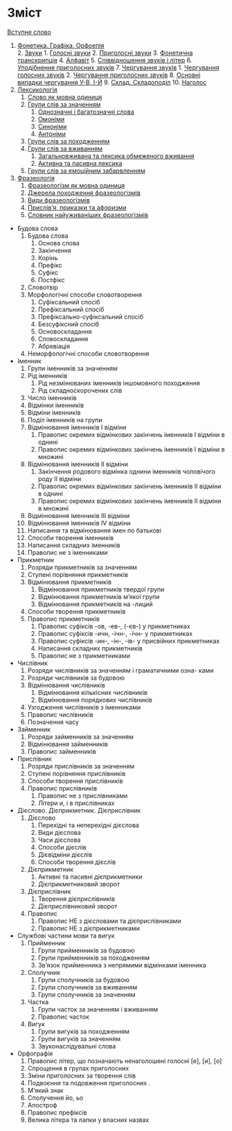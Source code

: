 
# Зміст
[Вступне слово](vstup.md)
1. [Фонетика. Графіка. Орфоепія](1/fonetika_grafka_orfoepya.md)<br>
    2. [Звуки](1/golosn_zvuki.md)
        1. [Голосні звуки](1/golosn_zvuki.md)
        2. [Приголосні звуки](1/prigolosn_zvuki.md)
    3. [Фонетична транскрипція](1/fonetichna_transkriptsya.md)
    4. [Алфавіт](1/alfavt.md)
    5. [Співвідношення звуків і літер](1/spvvdnoshennya_zvukv__lter.md)
    6. [Уподібнення приголосних     звуків](1/upodbnennya_prigolosnih_zvukv.md)
    7. [Чергування звуків](1/cherguvannya_golosnih_zvukv.md)
        1. [Чергування голосних звуків](1/cherguvannya_golosnih_zvukv.md)
        2. [Чергування приголосних звуків](1/cherguvannya_prigolosnih_zvukv.md)
    8. [Основні випадки чергування У-В, І-Й](1/osnovn_vipadki_cherguvannya_u-v,_-i.md)
    9. [Склад. Складоподіл](1/sklad_skladopodl.md)
    10. [Наголос](1/nagolos.md)
2. [Лексикологія](1/leksikologya.md)
   1. [Слово як мовна одиниця](2/slovo_yak_movna_odinitsya.md)
   2. [Групи слів за значенням](2/odnoznachni_i_bagatoznachni_slova.md)
       1. [Однозначнi i багатозначнi слова](2/odnoznachni_i_bagatoznachni_slova.md)
       2. [Омонiми](2/omonimi.md)
       3. [Синонiми](2/sinonimi.md)
       4. [Антонiми](2/antonimi.md)
   3. [Групи слів за походженням](2/grupi_slv_za_pohodzhennyam.md)
   4. [Групи слів за вживанням](2/zagalnovzhivana_ta_leksika_obmezhenogo_vzhivannya.md)
       1. [Загальновживана та лексика обмеженого вживання](2/zagalnovzhivana_ta_leksika_obmezhenogo_vzhivannya.md)
       2. [Активна та пасивна лексика](2/aktivna_ta_pasivna_leksika.md)
   5. [Групи слів за емоційним забарвленням](2/grupi_slv_za_emotsinim_zabarvlennyam.md)
3. [Фразеологія](3/frazeologya.md)
   1. [Фразеологізм як мовна одиниця](3/frazeologzm_yak_movna_odinitsya.md)
   2. [Джерела походження фразеологізмів](3/dzherela_pohodzhennya_frazeologzmv.md)
   3. [Види фразеологізмів](3/vidi_frazeologzmv.md)
   4. [Прислів’я, приказки та афоризми](3/prislvya,_prikazki_ta_aforizmi.md)
   5. [Словник найуживаніших фразеологізмів](3/slovnik_naiuzhivanshih_frazeologzmv.md)
* Будова слова
    1. Будова слова
        1. Основа слова
        2. Закiнчення
        3. Корiнь
        4. Префiкс
        5. Суфiкс
        6. Постфiкс
    2.  Словотвiр
    3.  Морфологiчнi способи словотворення
        1. Суфiксальний спосiб
        2. Префiксальний спосiб
        3. Префiксально-суфiксальний спосiб
        4. Безсуфiксний спосiб
        5. Основоскладання
        6. Словоскладання
        7. Абревiацiя
    4. Неморфологiчнi способи словотворення
*  Iменник
    1. Групи iменникiв за значенням
    2. Рiд iменникiв
        1. Рiд незмiнюваних iменникiв iншомовного походження 
        2.  Рiд складноскорочених слiв 
    3. Число iменникiв 
    4. Вiдмiнки iменникiв
    5. Вiдмiни iменникiв 
    6. Подiл iменникiв на групи 
    7. Вiдмiнювання iменникiв I вiдмiни 
        1. Правопис окремих вiдмiнкових закiнчень iменникiв I вiдмiни в однинi
        2. Правопис окремих вiдмiнкових закiнчень iменникiв I вiдмiни в множинi 
    8. Вiдмiнювання iменникiв II вiдмiни
        1. Закiнчення родового вiдмiнка однини iменникiв чоловiчого роду II вiдмiни
        2. Правопис окремих вiдмiнкових закiнчень iменникiв II вiдмiни в однинi
        3. Правопис окремих вiдмiнкових закiнчень iменникiв II вiдмiни в множинi
    9. Вiдмiнювання iменникiв III вiдмiни
    10. Вiдмiнювання iменникiв IV вiдмiни 
    11. Написання та вiдмiнювання iмен по батьковi
    12. Способи творення iменникiв
    13. Написання складних iменникiв
    14. Правопис не з iменниками 
* Прикметник
    1. Розряди прикметникiв за значенням
    2. Ступенi порiвняння прикметникiв
    3. Вiдмiнювання прикметникiв
        1. Вiдмiнювання прикметникiв твердої групи
        2. Вiдмiнювання прикметникiв м’якої групи 
        3. Вiдмiнювання прикметникiв на -лиций
    4.  Способи творення прикметникiв 
    5.  Правопис прикметникiв 
        1. Правопис суфiксiв -ов, -ев-, (-єв-) у прикметниках
        2. Правопис суфiксiв -ичн, -iчн-, -їчн- у прикметниках
        3. Правопис суфiксiв -ин-, -iн-, -iв- у присвiйних прикметниках 
        4. Написання складних прикметникiв 
        5. Правопис не з прикметниками
* Числiвник
    1. Розряди числiвникiв за значенням i граматичними озна-
ками
    2. Розряди числiвникiв за будовою 
    3. Вiдмiнювання числiвникiв 
        1. Вiдмiнювання кiлькiсних числiвникiв
        2. Вiдмiнювання порядкових числiвникiв
    4. Узгодження числiвникiв з iменниками
    5. Правопис числiвникiв 
    6. Позначення часу
* Займенник 
    1. Розряди займенникiв за значенням
    2. Вiдмiнювання займенникiв
    3. Правопис займенникiв
* Прислiвник
    1. Розряди прислiвникiв за значенням
    2. Ступенi порiвняння прислiвникiв
    3. Способи творення прислiвникiв
    4. Правопис прислiвникiв
        1. Правопис не з прислiвниками
        2. Лiтери и, i в прислiвниках
* Дiєслово. Дiєприкметник. Дiєприслiвник
    1. Дiєслово
        1. Перехiднi та неперехiднi дiєслова
        2. Види дiєслова
        3. Часи дiєслова
        4. Способи дiєслiв
        5. Дiєвiдмiни дiєслiв
        6. Способи творення дiєслiв
    2. Дiєприкметник
        1. Активнi та пасивнi дiєприкметники
        2. Дiєприкметниковий зворот
    3. Дiєприслiвник
        1. Творення дiєприслiвникiв
        2. Дiєприслiвниковий зворот
    4. Правопис
        1. Правопис НЕ з дiєcловами та дiєприслiвниками
        2. Правопис НЕ з дiєприкметниками
* Службовi частини мови та вигук
    1. Прийменник
        1. Групи прийменникiв за будовою
        2. Групи прийменникiв за походженням
        3. Зв’язок прийменника з непрямими вiдмiнками
iменника
    2. Сполучник
        1. Групи сполучникiв за будовою
        2. Групи сполучникiв за вживанням
        3. Групи сполучникiв за значенням
    3. Частка
        1. Групи часток за значенням i вживанням
        2. Правопис часток
    4.  Вигук
        1. Групи вигукiв за походженням
        2. Групи вигукiв за значенням
        3. Звуконаслiдувальнi слова
* Оpфографiя
    1. Правопис лiтер, що позначають ненаголошенi голоснi [е], [и], [о]
    2. Спрощення в групах приголосних
    3. Змiни приголосних за творення слiв
    4. Подвоєння та подовження приголосних .
    5. М’який знак
    6. Сполучення йо, ьо
    7. Апостроф 
    8. Правопис префiксiв
    9. Велика літера та лапки у власних назвах